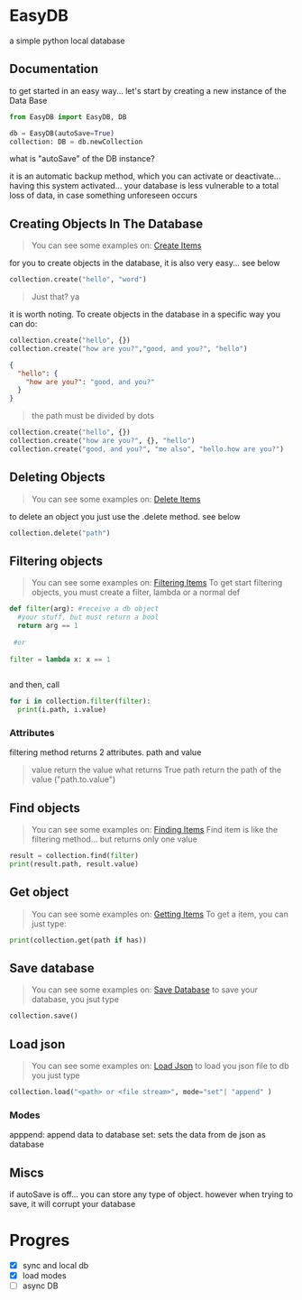 # EasyDB
a simple python local database

## Documentation
to get started in an easy way... let's start by creating a new instance of the Data Base

```py
from EasyDB import EasyDB, DB

db = EasyDB(autoSave=True)
collection: DB = db.newCollection
```

what is "autoSave" of the DB instance?

it is an automatic backup method, which you can activate or deactivate... having this system activated... your database is less vulnerable to a total loss
of data, in case something unforeseen occurs

## Creating Objects In The Database
> You can see some examples on: [Create Items](https://github.com/einaidev/EasyDB/blob/main/examples/createItem.py)

for you to create objects in the database, it is also very easy... see below
```py
collection.create("hello", "word")
```
>Just that? ya

it is worth noting. To create objects in the database in a specific way you can do:

```py
collection.create("hello", {})
collection.create("how are you?","good, and you?", "hello")
```
```json
{
  "hello": {
    "how are you?": "good, and you?"
  }
}
```
> the path must be divided by dots

```py
collection.create("hello", {})
collection.create("how are you?", {}, "hello")
collection.create("good, and you?", "me also", "hello.how are you?")
```
## Deleting Objects
> You can see some examples on: [Delete Items](https://github.com/einaidev/EasyDB/blob/main/examples/deleteItem.py)

to delete an object you just use the .delete method. see below
```py
collection.delete("path")
```
## Filtering objects
> You can see some examples on: [Filtering Items](https://github.com/einaidev/EasyDB/blob/main/examples/filterItem.py)
To get start filtering objects, you must create a filter, lambda or a normal def
```py
def filter(arg): #receive a db object
  #your stuff, but must return a bool
  return arg == 1
  
 #or
 
filter = lambda x: x == 1
 
```
 and then, call 
```py
for i in collection.filter(filter):
  print(i.path, i.value)
```
### Attributes
filtering method returns 2 attributes. path and value
> value return the value what returns True
> path return the path of the value ("path.to.value")

## Find objects
> You can see some examples on: [Finding Items](https://github.com/einaidev/EasyDB/blob/main/examples/findItem.py)
Find item is like the filtering method... but returns only one value

```py
result = collection.find(filter)
print(result.path, result.value)
```

## Get object
> You can see some examples on: [Getting Items](https://github.com/einaidev/EasyDB/blob/main/examples/getItem.py)
To get a item, you can just type:
```py
print(collection.get(path if has))
```

## Save database
> You can see some examples on: [Save Database](https://github.com/einaidev/EasyDB/blob/main/examples/saveDatabase.py)
to save your database, you jsut type
```py
collection.save()
```

## Load json
> You can see some examples on: [Load Json](https://github.com/einaidev/EasyDB/blob/main/examples/loadJson.py)
to load you json file to db you just type
```py
collection.load("<path> or <file stream>", mode="set"| "append" )
```
### Modes
apppend: append data to database
set: sets the data from de json as database 

## Miscs
if autoSave is off... you can store any type of object.
however when trying to save, it will corrupt your database

# Progres
- [x] sync and local db
- [x] load modes
- [ ] async DB